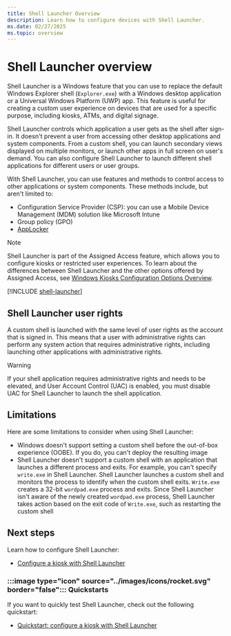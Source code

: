 ```yaml
---
title: Shell Launcher Overview
description: Learn how to configure devices with Shell Launcher.
ms.date: 02/27/2025
ms.topic: overview
---
```


# Shell Launcher overview

Shell Launcher is a Windows feature that you can use to replace the default Windows Explorer shell (`Explorer.exe`) with a Windows desktop application or a Universal Windows Platform (UWP) app. This feature is useful for creating a custom user experience on devices that are used for a specific purpose, including kiosks, ATMs, and digital signage.

Shell Launcher controls which application a user gets as the shell after sign-in. It doesn't prevent a user from accessing other desktop applications and system components. From a custom shell, you can launch secondary views displayed on multiple monitors, or launch other apps in full screen on user's demand. You can also configure Shell Launcher to launch different shell applications for different users or user groups.

With Shell Launcher, you can use features and methods to control access to other applications or system components. These methods include, but aren't limited to:

- Configuration Service Provider (CSP): you can use a Mobile Device Management (MDM) solution like Microsoft Intune
- Group policy (GPO)
- [AppLocker](/windows/security/threat-protection/windows-defender-application-control/applocker/applocker-overview)

> [!NOTE]
>Shell Launcher is part of the Assigned Access feature, which allows you to configure kiosks or restricted user experiences. To learn about the differences between Shell Launcher and the other options offered by Assigned Access, see [Windows Kiosks Configuration Options Overview](../kiosk/index.md).

[!INCLUDE [shell-launcher](../../../includes/licensing/shell-launcher.md)]

## Shell Launcher user rights

A custom shell is launched with the same level of user rights as the account that is signed in. This means that a user with administrative rights can perform any system action that requires administrative rights, including launching other applications with administrative rights.

> [!WARNING]
> If your shell application requires administrative rights and needs to be elevated, and User Account Control (UAC) is enabled, you must disable UAC for Shell Launcher to launch the shell application.

## Limitations

Here are some limitations to consider when using Shell Launcher:

- Windows doesn't support setting a custom shell before the out-of-box experience (OOBE). If you do, you can't deploy the resulting image
- Shell Launcher doesn't support a custom shell with an application that launches a different process and exits. For example, you can't specify `write.exe` in Shell Launcher. Shell Launcher launches a custom shell and monitors the process to identify when the custom shell exits. `Write.exe` creates a 32-bit `wordpad.exe` process and exits. Since Shell Launcher isn't aware of the newly created `wordpad.exe` process, Shell Launcher takes action based on the exit code of `Write.exe`, such as restarting the custom shell

## Next steps

Learn how to configure Shell Launcher:

- [Configure a kiosk with Shell Launcher](configure.md)

### :::image type="icon" source="../images/icons/rocket.svg" border="false"::: Quickstarts

If you want to quickly test Shell Launcher, check out the following quickstart:

- [Quickstart: configure a kiosk with Shell Launcher](quickstart-kiosk.md)